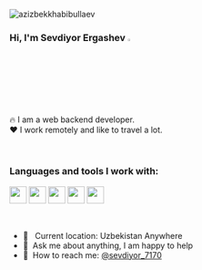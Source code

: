 <p align="left"> <img src="https://komarev.com/ghpvc/?username=sevdiyorergashev&label=Profile%20views&color=0e75b6&style=flat" alt="azizbekkhabibullaev" /> </p>

### Hi, I'm Sevdiyor Ergashev <img src="https://media.giphy.com/media/hvRJCLFzcasrR4ia7z/giphy.gif" width="3%">

🔥 I am a web backend developer. <br />
❤️ I work remotely and like to travel a lot.


<br />

### Languages and tools I work with:

<code><img src="https://encrypted-tbn0.gstatic.com/images?q=tbn:ANd9GcS3rwor81L81N7K47Kyx5uvMIU5UD6KTUhmf7MAHHH1pAiJmzfcBGpU0C138HcnSZQy1Go&usqp=CAU" width="30px"></code>
<code><img src="https://d1wrxu8gicsgam.cloudfront.net/wp-content/files/django-logo-big.jpg" width="30px"></code>
<code><img src="https://soshace.com/wp-content/uploads/2021/01/879-png-3.png" width="30px"></code>
<code><img src="https://1000logos.net/wp-content/uploads/2021/05/GitHub-logo.png" width="30px"></code>
<code><img src="https://git-scm.com/images/logos/1color-lightbg@2x.png" width="30px"></code>

<br />

- 📍 &nbsp; Current location: Uzbekistan Anywhere
- 📝&nbsp; Ask me about anything, I am happy to help
- 📨&nbsp; How to reach me: [@sevdiyor_7170](https://instagram.com/sevdiyor_7170/)
